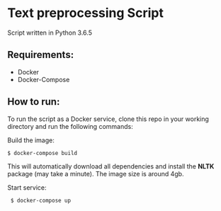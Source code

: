# Text preprocessing Script

Script written in Python 3.6.5

## Requirements:

* Docker
* Docker-Compose

## How to run:

To run the script as a Docker service, clone this repo in your working directory and run the following commands:

Build the image:

``` $ docker-compose build ```

This will automatically download all dependencies and install the **NLTK** package (may take a minute). The image size is around 4gb.

Start service:

``` $ docker-compose up```
